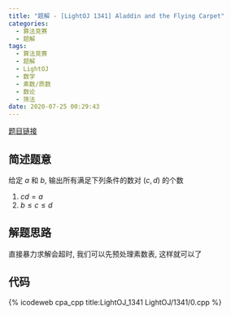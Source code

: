 ```yaml
---
title: "题解 - [LightOJ 1341] Aladdin and the Flying Carpet"
categories:
  - 算法竞赛
  - 题解
tags:
  - 算法竞赛
  - 题解
  - LightOJ
  - 数学
  - 素数/质数
  - 数论
  - 筛法
date: 2020-07-25 00:29:43
---
```


[题目链接](https://vjudge.net/problem/LightOJ-1341/origin)

<!-- more -->

## 简述题意

给定 $a$ 和 $b$, 输出所有满足下列条件的数对 $(c,d)$ 的个数

1. $cd=a$
1. $b\leqslant c\leqslant d$

## 解题思路

直接暴力求解会超时, 我们可以先预处理素数表, 这样就可以了

## 代码

{% icodeweb cpa_cpp title:LightOJ_1341 LightOJ/1341/0.cpp %}
